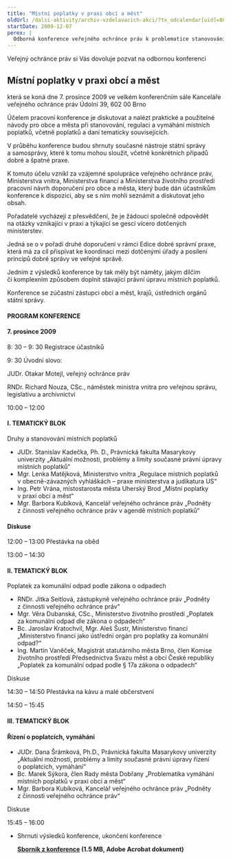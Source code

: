 ```yaml
---
title: "Místní poplatky v praxi obcí a měst"
oldUrl: /dalsi-aktivity/archiv-vzdelavacich-akci/?tx_odcalendar[uid]=8&cHash=dcaf6fd395430eeaa71f5b4ec480b0ef
startDate: 2009-12-07
perex: |
  Odborná konference veřejného ochránce práv k problematice stanovování, regulace a vymáhání místních poplatků, včetně poplatků a daní tematicky souvisejících. Konference shrne současné nástroje státní správy a samosprávy, které k tomu mohou sloužit, včetně konkrétních případů dobré a špatné praxe.
---
```


<p>Veřejný ochránce práv si Vás dovoluje pozvat na odbornou konferenci</p><h2>Místní poplatky v praxi obcí a měst </h2><p>která se koná dne 7. prosince 2009 ve velkém konferenčním sále Kanceláře veřejného ochránce práv Údolní 39, 602 00 Brno</p>
<p>Účelem pracovní konference je diskutovat a nalézt praktické a použitelné návody pro obce a města při stanovování, regulaci a vymáhání místních poplatků, včetně poplatků a daní tematicky souvisejících.</p>
<p>V průběhu konference budou shrnuty současné nástroje státní správy a samosprávy, které k tomu mohou sloužit, včetně konkrétních případů dobré a špatné praxe.</p>
<p>K tomuto účelu vznikl za vzájemné spolupráce veřejného ochránce práv, Ministerstva vnitra, Ministerstva financí a Ministerstva životního prostředí pracovní návrh doporučení pro obce a města, který bude dán účastníkům konference k dispozici, aby se s ním mohli seznámit a diskutovat jeho obsah.</p>
<p>Pořadatelé vycházejí z přesvědčení, že je žádoucí společně odpovědět na otázky vznikající v praxi a týkající se gescí vícero dotčených ministerstev.</p>
<p>Jedná se o v pořadí druhé doporučení v rámci Edice dobré správní praxe, která má za cíl přispívat ke koordinaci mezi dotčenými úřady a posílení principů dobré správy ve veřejné správě.</p>
<p>Jedním z výsledků konference by tak měly být náměty, jakým dílčím či komplexním způsobem doplnit stávající právní úpravu místních poplatků.</p>
<p>Konference se zúčastní zástupci obcí a měst, krajů, ústředních orgánů státní správy. </p><h4>PROGRAM KONFERENCE</h4><h4>7. prosince 2009</h4><p>8: 30 – 9: 30 Registrace účastníků</p>
<p>9: 30 Úvodní slovo: </p>
<p>JUDr. Otakar Motejl, veřejný ochránce práv</p>
<p>RNDr. Richard Nouza, CSc., náměstek ministra vnitra pro veřejnou správu, legislativu a archivnictví</p>
<p>10:00 – 12:00 </p><h4>I. TEMATICKÝ BLOK</h4><p>Druhy a stanovování místních poplatků </p><ul><li>JUDr. Stanislav Kadečka, Ph. D., Právnická fakulta Masarykovy univerzity „Aktuální možnosti, problémy a limity současné právní úpravy místních poplatků“ </li><li>Mgr. Lenka Matějková, Ministerstvo vnitra „Regulace místních poplatků v obecně-závazných vyhláškách – praxe ministerstva a judikatura US“ </li><li>Ing. Petr Vrána, místostarosta města Uherský Brod „Místní poplatky v praxi obcí a měst“</li><li>Mgr. Barbora Kubíková, Kancelář veřejného ochránce práv „Podněty z činnosti veřejného ochránce práv v agendě místních poplatků“</li></ul><h4>Diskuse</h4><p>12:00 – 13:00 Přestávka na oběd</p>
<p>13:00 – 14:30</p><h4>II. TEMATICKÝ BLOK</h4><p>Poplatek za komunální odpad podle zákona o odpadech</p><ul><li>RNDr. Jitka Seitlová, zástupkyně veřejného ochránce práv „Podněty z činnosti veřejného ochránce práv“</li><li>Mgr. Věra Dubanská, CSc., Ministerstvo životního prostředí „Poplatek za komunální odpad dle zákona o odpadech“</li><li>Bc. Jaroslav Kratochvíl, Mgr. Aleš Šustr, Ministerstvo financí „Ministerstvo financí jako ústřední orgán pro poplatky za komunální odpad?“ </li><li>Ing. Martin Vaněček, Magistrát statutárního města Brno, člen Komise životního prostředí Předsednictva Svazu měst a obcí České republiky „Poplatek za komunální odpad podle § 17a zákona o odpadech“</li></ul><p>Diskuse</p>
<p>14:30 – 14:50 Přestávka na kávu a malé občerstvení</p>
<p>14:50 – 15:45</p><h4>III. TEMATICKÝ BLOK</h4><h4>Řízení o poplatcích, vymáhání</h4><ul><li>JUDr. Dana Šrámková, Ph.D., Právnická fakulta Masarykovy univerzity „Aktuální možnosti, problémy a limity současné právní úpravy řízení o poplatcích, vymáhání“</li><li>Bc. Marek Sýkora, člen Rady města Dobřany „Problematika vymáhání místních poplatků v praxi obcí a měst“</li><li>Mgr. Barbora Kubíková, Kancelář veřejného ochránce práv „Podněty z činnosti veřejného ochránce práv“</li></ul><p>Diskuse</p>
<p>15:45 – 16:00 </p><ul><li>Shrnutí výsledků konference, ukončení konference</li></ul><ul><strong><a href="https://www.ochrance.cz/uploads-import/Publikace/Mistni_poplatky_konference.PDF" target="_blank">Sborník z konference</a> (1.5 MB, Adobe Acrobat dokument)</strong></ul>
